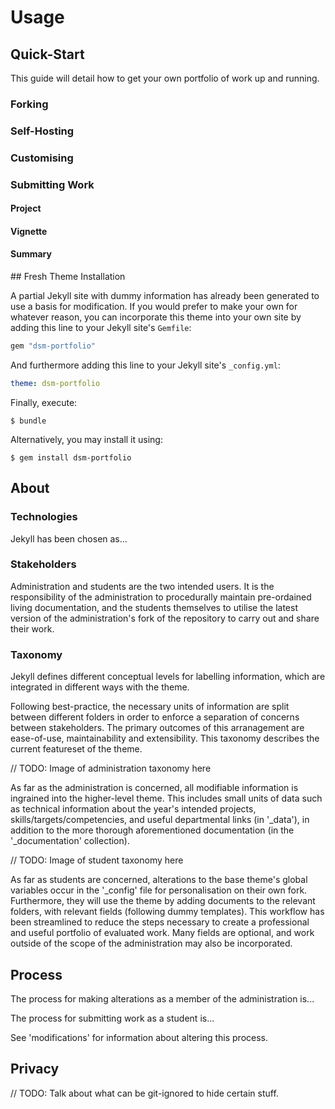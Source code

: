 # Usage

## Quick-Start

This guide will detail how to get your own portfolio of work up and running.

### Forking



### Self-Hosting



### Customising



### Submitting Work



#### Project



#### Vignette



#### Summary



## Fresh Theme Installation

A partial Jekyll site with dummy information has already been generated to use a basis for modification. If you would prefer to make your own for whatever reason, you can incorporate this theme into your own site by adding this line to your Jekyll site's `Gemfile`:

```ruby
gem "dsm-portfolio"
```

And furthermore adding this line to your Jekyll site's `_config.yml`:

```yaml
theme: dsm-portfolio
```

Finally, execute:

    $ bundle

Alternatively, you may install it using:

    $ gem install dsm-portfolio 

## About

### Technologies

Jekyll has been chosen as...

### Stakeholders

Administration and students are the two intended users. It is the responsibility of the administration to procedurally maintain pre-ordained living documentation, and the students themselves to utilise the latest version of the administration's fork of the repository to carry out and share their work.

### Taxonomy

Jekyll defines different conceptual levels for labelling information, which are integrated in different ways with the theme.

Following best-practice, the necessary units of information are split between different folders in order to enforce a separation of concerns between stakeholders. The primary outcomes of this arranagement are ease-of-use, maintainability and extensibility. This taxonomy describes the current featureset of the theme.

// TODO: Image of administration taxonomy here

As far as the administration is concerned, all modifiable information is ingrained into the higher-level theme. This includes small units of data such as technical information about the year's intended projects, skills/targets/competencies, and useful departmental links (in '_data'), in addition to the more thorough aforementioned documentation (in the '_documentation' collection).

// TODO: Image of student taxonomy here

As far as students are concerned, alterations to the base theme's global variables occur in the '_config' file for personalisation on their own fork. Furthermore, they will use the theme by adding documents to the relevant folders, with relevant fields (following dummy templates). This workflow has been streamlined to reduce the steps necessary to create a professional and useful portfolio of evaluated work. Many fields are optional, and work outside of the scope of the administration may also be incorporated.

## Process

The process for making alterations as a member of the administration is...

The process for submitting work as a student is...

See 'modifications' for information about altering this process.

## Privacy

// TODO: Talk about what can be git-ignored to hide certain stuff.